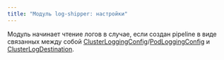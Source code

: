 ```yaml
---
title: "Модуль log-shipper: настройки"
---
```


Модуль начинает чтение логов в случае, если создан pipeline в виде связанных между собой [ClusterLoggingConfig](cr.html#clusterloggingconfig)/[PodLoggingConfig](cr.html#podloggingconfig) и [ClusterLogDestination](cr.html#clusterlogdestination).

<!-- SCHEMA -->

